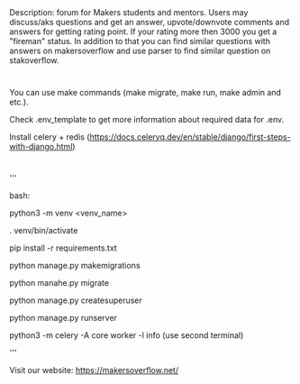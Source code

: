 ##
Description: forum for Makers students and mentors. Users may discuss/aks questions and get an answer, upvote/downvote comments and answers for getting rating point. If your rating more then 3000 you get a "fireman" status. In addition to that you can find similar questions with answers on makersoverflow and use parser to find similar question on stakoverflow.
#
##
You can use make commands (make migrate, make run, make admin and etc.).

Check .env_template to get more information about required data for .env.

Install celery + redis (https://docs.celeryq.dev/en/stable/django/first-steps-with-django.html)


#
'''

bash:

python3 -m venv <venv_name>

. venv/bin/activate

pip install -r requirements.txt

python manage.py makemigrations

python manahe.py migrate

python manage.py createsuperuser

python manage.py runserver

python3 -m celery -A core worker -l info (use second terminal)

'''


Visit our website: https://makersoverflow.net/